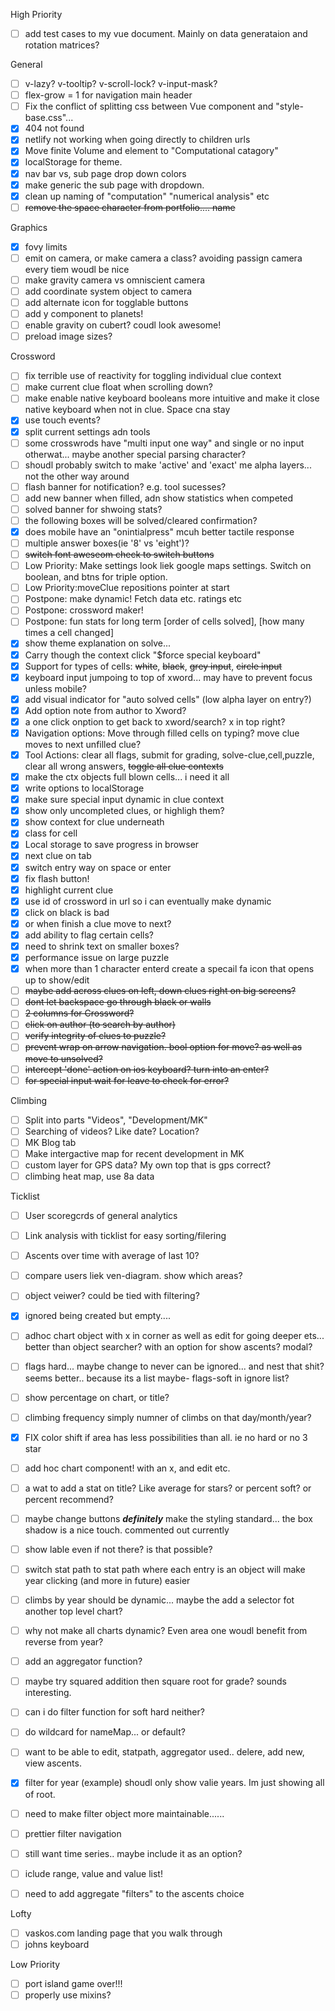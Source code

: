 High Priority

- [ ] add test cases to my vue document. Mainly on data generataion and rotation matrices?

General

- [ ] v-lazy? v-tooltip? v-scroll-lock? v-input-mask?
- [ ] flex-grow = 1 for navigation main header
- [ ] Fix the conflict of splitting css between Vue component and "style-base.css"...
- [x] 404 not found
- [x] netlify not working when going directly to children urls
- [x] Move finite Volume and element to "Computational catagory"
- [x] localStorage for theme.
- [x] nav bar vs, sub page drop down colors
- [x] make generic the sub page with dropdown.
- [x] clean up naming of "computation" "numerical analysis" etc
- [ ] ~~remove the space character from portfolio.... name~~

Graphics

- [x] fovy limits
- [ ] emit on camera, or make camera a class? avoiding passign camera every tiem woudl be nice
- [ ] make gravity camera vs omniscient camera
- [ ] add coordinate system object to camera
- [ ] add alternate icon for togglable buttons
- [ ] add y component to planets!
- [ ] enable gravity on cubert? coudl look awesome!
- [ ] preload image sizes?

Crossword

- [ ] fix terrible use of reactivity for toggling individual clue context
- [ ] make current clue float when scrolling down?
- [ ] make enable native keyboard booleans more intuitive and make it close native keyboard when not in clue. Space cna stay
- [x] use touch events?
- [x] split current settings adn tools
- [ ] some crosswrods have "multi input one way" and single or no input otherwat... maybe another special parsing character?
- [ ] shoudl probably switch to make 'active' and 'exact' me alpha layers... not the other way around
- [ ] flash banner for notification? e.g. tool sucesses?
- [ ] add new banner when filled, adn show statistics when competed
- [ ] solved banner for shwoing stats?
- [ ] the following boxes will be solved/cleared confirmation?
- [x] does mobile have an "onintialpress" mcuh better tactile response
- [ ] multiple answer boxes(ie '8' vs 'eight')?
- [ ] ~~switch font aweseom check to switch buttons~~
- [ ] Low Priority: Make settings look liek google maps settings. Switch on boolean, and btns for triple option.
- [ ] Low Priority:moveClue repositions pointer at start
- [ ] Postpone: make dynamic! Fetch data etc. ratings etc
- [ ] Postpone: crossword maker!
- [ ] Postpone: fun stats for long term [order of cells solved], [how many times a cell changed]
- [x] show theme explanation on solve...
- [x] Carry though the context click "\$force special keyboard"
- [x] Support for types of cells: ~~white~~, ~~black~~, ~~grey input~~, ~~circle input~~
- [x] keyboard input jumpoing to top of xword... may have to prevent focus unless mobile?
- [x] add visual indicator for "auto solved cells" (low alpha layer on entry?)
- [x] Add option note from author to Xword?
- [x] a one click onption to get back to xword/search? x in top right?
- [x] Navigation options: Move through filled cells on typing? move clue moves to next unfilled clue?
- [x] Tool Actions: clear all flags, submit for grading, solve-clue,cell,puzzle, clear all wrong answers, ~~toggle all clue contexts~~
- [x] make the ctx objects full blown cells... i need it all
- [x] write options to localStorage
- [x] make sure special input dynamic in clue context
- [x] show only uncompleted clues, or highligh them?
- [x] show context for clue underneath
- [x] class for cell
- [x] Local storage to save progress in browser
- [x] next clue on tab
- [x] switch entry way on space or enter
- [x] fix flash button!
- [x] highlight current clue
- [x] use id of crossword in url so i can eventually make dynamic
- [x] click on black is bad
- [x] or when finish a clue move to next?
- [x] add ability to flag certain cells?
- [x] need to shrink text on smaller boxes?
- [x] performance issue on large puzzle
- [x] when more than 1 character enterd create a specail fa icon that opens up to show/edit
- [ ] ~~maybe add across clues on left, down clues right on big screens?~~
- [ ] ~~dont let backspace go through black or walls~~
- [ ] ~~2 columns for Crossword?~~
- [ ] ~~click on author (to search by author)~~
- [ ] ~~verify integrity of clues to puzzle?~~
- [ ] ~~prevent wrap on arrow navigation. bool option for move? as well as move to unsolved?~~
- [ ] ~~intercept 'done' action on ios keyboard? turn into an enter?~~
- [ ] ~~for special input wait for leave to check for error?~~

Climbing

- [ ] Split into parts "Videos", "Development/MK"
- [ ] Searching of videos? Like date? Location?
- [ ] MK Blog tab
- [ ] Make intergactive map for recent development in MK
- [ ] custom layer for GPS data? My own top that is gps correct?
- [ ] climbing heat map, use 8a data

Ticklist

- [ ] User scoregcrds of general analytics
- [ ] Link analysis with ticklist for easy sorting/filering
- [ ] Ascents over time with average of last 10?
- [ ] compare users liek ven-diagram. show which areas?
- [ ] object veiwer? could be tied with filtering?
- [x] ignored being created but empty....
- [ ] adhoc chart object with x in corner as well as edit for going deeper ets... better than object searcher? with an option for show ascents? modal?
- [ ] flags hard... maybe change to never can be ignored... and nest that shit? seems better.. because its a list maybe- flags-soft in ignore list?
- [ ] show percentage on chart, or title?
- [ ] climbing frequency simply numner of climbs on that day/month/year?
- [x] FIX color shift if area has less possibilities than all. ie no hard or no 3 star
- [ ] add hoc chart component! with an x, and edit etc.
- [ ] a wat to add a stat on title? Like average for stars? or percent soft? or percent recommend?

- [ ] maybe change buttons **_definitely_** make the styling standard... the box shadow is a nice touch. commented out currently
- [ ] show lable even if not there? is that possible?
- [ ] switch stat path to stat path where each entry is an object will make year clicking (and more in future) easier
- [ ] climbs by year should be dynamic... maybe the add a selector fot another top level chart?
- [ ] why not make all charts dynamic? Even area one woudl benefit from reverse from year?
- [ ] add an aggregator function?
- [ ] maybe try squared addition then square root for grade? sounds interesting.

- [ ] can i do filter function for soft hard neither?
- [ ] do wildcard for nameMap... or default?

- [ ] want to be able to edit, statpath, aggregator used.. delere, add new, view ascents.

- [x] filter for year (example) shoudl only show valie years. Im just showing all of root.
- [ ] need to make filter object more maintainable......
- [ ] prettier filter navigation
- [ ] still want time series.. maybe include it as an option?
- [ ] iclude range, value and value list!

- [ ] need to add aggregate "filters" to the ascents choice

Lofty

- [ ] vaskos.com landing page that you walk through
- [ ] johns keyboard

Low Priority

- [ ] port island game over!!!
- [ ] properly use mixins?
